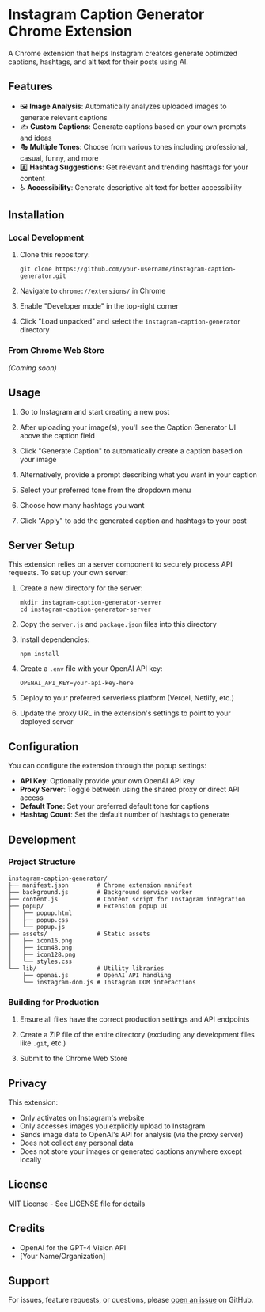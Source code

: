 # Instagram Caption Generator Chrome Extension

A Chrome extension that helps Instagram creators generate optimized captions, hashtags, and alt text for their posts using AI.

## Features

- 🖼️ **Image Analysis**: Automatically analyzes uploaded images to generate relevant captions
- ✍️ **Custom Captions**: Generate captions based on your own prompts and ideas
- 🎭 **Multiple Tones**: Choose from various tones including professional, casual, funny, and more
- #️⃣ **Hashtag Suggestions**: Get relevant and trending hashtags for your content
- ♿ **Accessibility**: Generate descriptive alt text for better accessibility

## Installation

### Local Development

1. Clone this repository:
   ```
   git clone https://github.com/your-username/instagram-caption-generator.git
   ```

2. Navigate to `chrome://extensions/` in Chrome

3. Enable "Developer mode" in the top-right corner

4. Click "Load unpacked" and select the `instagram-caption-generator` directory

### From Chrome Web Store

*(Coming soon)*

## Usage

1. Go to Instagram and start creating a new post

2. After uploading your image(s), you'll see the Caption Generator UI above the caption field

3. Click "Generate Caption" to automatically create a caption based on your image

4. Alternatively, provide a prompt describing what you want in your caption

5. Select your preferred tone from the dropdown menu

6. Choose how many hashtags you want

7. Click "Apply" to add the generated caption and hashtags to your post

## Server Setup

This extension relies on a server component to securely process API requests. To set up your own server:

1. Create a new directory for the server:
   ```
   mkdir instagram-caption-generator-server
   cd instagram-caption-generator-server
   ```

2. Copy the `server.js` and `package.json` files into this directory

3. Install dependencies:
   ```
   npm install
   ```

4. Create a `.env` file with your OpenAI API key:
   ```
   OPENAI_API_KEY=your-api-key-here
   ```

5. Deploy to your preferred serverless platform (Vercel, Netlify, etc.)

6. Update the proxy URL in the extension's settings to point to your deployed server

## Configuration

You can configure the extension through the popup settings:

- **API Key**: Optionally provide your own OpenAI API key
- **Proxy Server**: Toggle between using the shared proxy or direct API access
- **Default Tone**: Set your preferred default tone for captions
- **Hashtag Count**: Set the default number of hashtags to generate

## Development

### Project Structure

```
instagram-caption-generator/
├── manifest.json        # Chrome extension manifest
├── background.js        # Background service worker
├── content.js           # Content script for Instagram integration
├── popup/               # Extension popup UI
│   ├── popup.html
│   ├── popup.css
│   └── popup.js
├── assets/              # Static assets
│   ├── icon16.png
│   ├── icon48.png
│   ├── icon128.png
│   └── styles.css
└── lib/                 # Utility libraries
    ├── openai.js        # OpenAI API handling
    └── instagram-dom.js # Instagram DOM interactions
```

### Building for Production

1. Ensure all files have the correct production settings and API endpoints

2. Create a ZIP file of the entire directory (excluding any development files like `.git`, etc.)

3. Submit to the Chrome Web Store

## Privacy

This extension:
- Only activates on Instagram's website
- Only accesses images you explicitly upload to Instagram
- Sends image data to OpenAI's API for analysis (via the proxy server)
- Does not collect any personal data
- Does not store your images or generated captions anywhere except locally

## License

MIT License - See LICENSE file for details

## Credits

- OpenAI for the GPT-4 Vision API
- [Your Name/Organization]

## Support

For issues, feature requests, or questions, please [open an issue](https://github.com/your-username/instagram-caption-generator/issues) on GitHub.